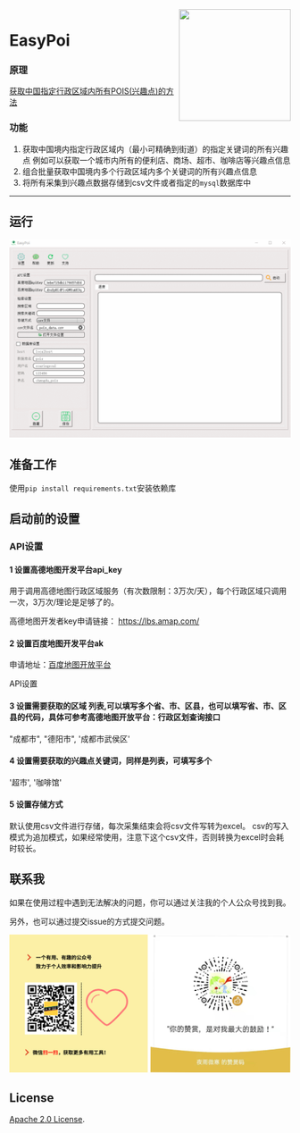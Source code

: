 

<img align="right" width="200" height="200" src="https://pic4.zhimg.com/v2-78d1472351272f41d8dd76a6d8a635c7_xll.jpg">

# EasyPoi
### 原理

[获取中国指定行政区域内所有POIS(兴趣点)的方法](https://zhuanlan.zhihu.com/p/48081408)

### 功能
1. 获取中国境内指定行政区域内（最小可精确到街道）的指定关键词的所有兴趣点
例如可以获取一个城市内所有的便利店、商场、超市、咖啡店等兴趣点信息
2. 组合批量获取中国境内多个行政区域内多个关键词的所有兴趣点信息
3. 将所有采集到兴趣点数据存储到csv文件或者指定的`mysql`数据库中


----------

## 运行

![run](/ui/screenshot/run.gif)

## 准备工作


使用`pip install requirements.txt`安装依赖库

## 启动前的设置

### API设置

#### 1 设置高德地图开发平台api_key

用于调用高德地图行政区域服务（有次数限制：3万次/天），每个行政区域只调用一次，3万次/理论是足够了的。

高德地图开发者key申请链接：	https://lbs.amap.com/


#### 2 设置百度地图开发平台ak

申请地址：[百度地图开放平台](http://lbsyun.baidu.com/)

API设置



#### 3 设置需要获取的区域 列表,可以填写多个省、市、区县，也可以填写省、市、区县的代码，具体可参考高德地图开放平台：行政区划查询接口

"成都市", "德阳市", '成都市武侯区'


#### 4 设置需要获取的兴趣点关键词，同样是列表，可填写多个

'超市', '咖啡馆'
#### 5  设置存储方式

默认使用csv文件进行存储，每次采集结束会将csv文件写转为excel。
csv的写入模式为追加模式，如果经常使用，注意下这个csv文件，否则转换为excel时会耗时较长。

## 联系我

如果在使用过程中遇到无法解决的问题，你可以通过关注我的个人公众号找到我。

另外，也可以通过提交issue的方式提交问题。

![run](\ui\img\supportme.jpg)


## License


[Apache 2.0 License](https://www.apache.org/licenses/LICENSE-2.0.html).



